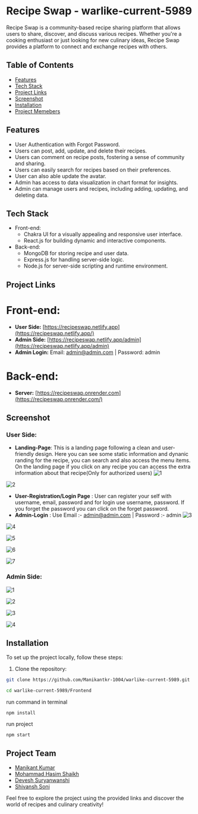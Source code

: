 # Recipe Swap - warlike-current-5989

Recipe Swap is a community-based recipe sharing platform that allows users to share, discover, and discuss various recipes. Whether you're a cooking enthusiast or just looking for new culinary ideas, Recipe Swap provides a platform to connect and exchange recipes with others.

## Table of Contents
- [Features](#features)
- [Tech Stack](#Tech-stack)
- [Project Links](#Project-links)
- [Screenshot](#Screenshot)
- [Installation](#installation)
- [Project Memebers](#Project-team)



## Features

- User Authentication with Forgot Password.
- Users can post, add, update, and delete their recipes.
- Users can comment on recipe posts, fostering a sense of community and sharing.
- Users can easily search for recipes based on their preferences.
- User can also able update the avatar.
- Admin has access to data visualization in chart format for insights.
- Admin can manage users and recipes, including adding, updating, and deleting data.

## Tech Stack

- Front-end:
  - Chakra UI for a visually appealing and responsive user interface.
  - React.js for building dynamic and interactive components.
- Back-end:
  - MongoDB for storing recipe and user data.
  - Express.js for handling server-side logic.
  - Node.js for server-side scripting and runtime environment.

## Project Links

# Front-end:

- **User Side:** [https://recipeswap.netlify.app](https://recipeswap.netlify.app/)
- **Admin Side:** [https://recipeswap.netlify.app/admin](https://recipeswap.netlify.app/admin)
- **Admin Login:** Email: admin@admin.com | Password: admin

# Back-end:

- **Server:** [https://recipeswap.onrender.com](https://recipeswap.onrender.com/)

## Screenshot
### User Side:
- **Landing-Page**: This is a landing page following a clean and user-friendly design. Here you can see some static information and dynanic randing for the recipe, you can search and also access the menu items. On the landing page if you click on any recipe you can access the extra information about that recipe(Only for authorized users)
![1](https://github.com/Manikantkr-1004/warlike-current-5989/assets/58412185/2b7f5a2c-18ed-4d0b-8e7d-281c8e99fb46)

![2](https://github.com/Manikantkr-1004/warlike-current-5989/assets/58412185/36e41b57-0ed6-4e18-8de8-fddec9f14cdb)

- **User-Registration/Login Page** : User can register your self with username, email, password and for login use username, password. If you forget the password you can click on the forget password.
- **Admin-Login** : Use Email :- admin@admin.com | Password :- admin
![3](https://github.com/Manikantkr-1004/warlike-current-5989/assets/58412185/0e67dab5-8848-4f78-9aba-e429908d4076)

![4](https://github.com/Manikantkr-1004/warlike-current-5989/assets/58412185/d58f7302-122d-4afb-9fae-f7798ef09b83)

![5](https://github.com/Manikantkr-1004/warlike-current-5989/assets/58412185/f90b7a9e-ab1a-49ee-bef8-f3a3752c4592)

![6](https://github.com/Manikantkr-1004/warlike-current-5989/assets/58412185/e2d6ba64-cc88-4f80-83cf-da01b6ff32fd)

![7](https://github.com/Manikantkr-1004/warlike-current-5989/assets/58412185/a3ddca74-8886-499b-a45d-b62a2d7190af)



### Admin Side:
![1](https://github.com/Manikantkr-1004/warlike-current-5989/assets/58412185/e2d7e2a1-112e-47e1-9542-846eedeb3e66)

![2](https://github.com/Manikantkr-1004/warlike-current-5989/assets/58412185/c738bfd6-0e2a-4255-b60b-d98aa6b4f453)

![3](https://github.com/Manikantkr-1004/warlike-current-5989/assets/58412185/99487bb6-2b76-4843-a008-d5ad083e69e4)

![4](https://github.com/Manikantkr-1004/warlike-current-5989/assets/58412185/a394055c-830b-485d-b0b9-b6ba8e702e44)




## Installation
To set up the project locally, follow these steps:

1. Clone the repository:

```bash
git clone https://github.com/Manikantkr-1004/warlike-current-5989.git
```

```bash
cd warlike-current-5989/Frontend
```

run command in terminal
```
npm install
```

run project
```
npm start
```


## Project Team

- [Manikant Kumar](https://github.com/Manikantkr-1004)
- [Mohammad Hasim Shaikh](https://github.com/Hasims2001)
- [Devesh Suryanwanshi](https://github.com/DeveshSuryawanshi)
- [Shivansh Soni](https://github.com/official-Shivansh)

Feel free to explore the project using the provided links and discover the world of recipes and culinary creativity!
